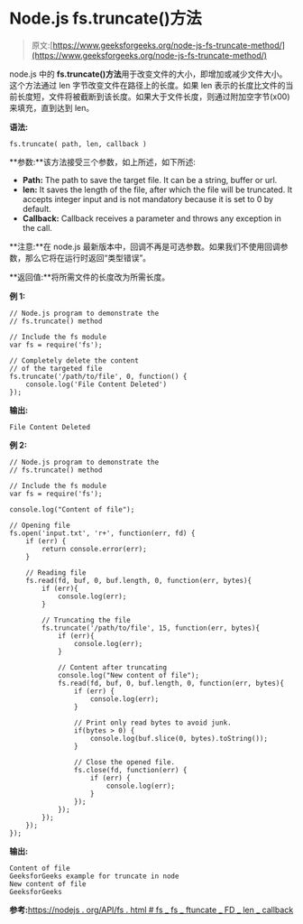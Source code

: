 # Node.js fs.truncate()方法

> 原文:[https://www.geeksforgeeks.org/node-js-fs-truncate-method/](https://www.geeksforgeeks.org/node-js-fs-truncate-method/)

node.js 中的 **fs.truncate()方法**用于改变文件的大小，即增加或减少文件大小。这个方法通过 len 字节改变文件在路径上的长度。如果 len 表示的长度比文件的当前长度短，文件将被截断到该长度。如果大于文件长度，则通过附加空字节(x00)来填充，直到达到 len。

**语法:**

```
fs.truncate( path, len, callback )
```

**参数:**该方法接受三个参数，如上所述，如下所述:

*   **Path:** The path to save the target file. It can be a string, buffer or url.
*   **len:** It saves the length of the file, after which the file will be truncated. It accepts integer input and is not mandatory because it is set to 0 by default.
*   **Callback:** Callback receives a parameter and throws any exception in the call.

**注意:**在 node.js 最新版本中，回调不再是可选参数。如果我们不使用回调参数，那么它将在运行时返回“类型错误”。

**返回值:**将所需文件的长度改为所需长度。

**例 1:**

```
// Node.js program to demonstrate the
// fs.truncate() method

// Include the fs module
var fs = require('fs');

// Completely delete the content
// of the targeted file
fs.truncate('/path/to/file', 0, function() {
    console.log('File Content Deleted')
});
```

**输出:**

```
File Content Deleted
```

**例 2:**

```
// Node.js program to demonstrate the
// fs.truncate() method

// Include the fs module
var fs = require('fs');

console.log("Content of file");

// Opening file
fs.open('input.txt', 'r+', function(err, fd) {
    if (err) {
        return console.error(err);
    }

    // Reading file
    fs.read(fd, buf, 0, buf.length, 0, function(err, bytes){
        if (err){
            console.log(err);
        }

        // Truncating the file
        fs.truncate('/path/to/file', 15, function(err, bytes){
            if (err){
                console.log(err);
            }

            // Content after truncating
            console.log("New content of file");
            fs.read(fd, buf, 0, buf.length, 0, function(err, bytes){
                if (err) {
                    console.log(err);
                }

                // Print only read bytes to avoid junk.
                if(bytes > 0) {
                    console.log(buf.slice(0, bytes).toString());
                }

                // Close the opened file.
                fs.close(fd, function(err) {
                    if (err) {
                        console.log(err);
                    }
                });
            });
        });
    });
});
```

**输出:**

```
Content of file
GeeksforGeeks example for truncate in node
New content of file
GeeksforGeeks
```

**参考:**[https://nodejs . org/API/fs . html # fs _ fs _ ftuncate _ FD _ len _ callback](https://nodejs.org/api/fs.html#fs_fs_ftruncate_fd_len_callback)